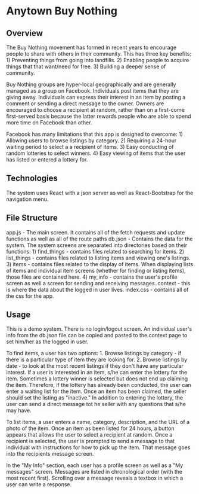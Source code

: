 # Anytown Buy Nothing

## Overview
The Buy Nothing movement has formed in recent years to encourage people to share with others in their community. This has three key benefits:
    1) Preventing things from going into landfills.
    2) Enabling people to acquire things that that want/need for free.
    3) Building a deeper sense of community.

Buy Nothing groups are hyper-local geographically and are generally managed as a group on Facebook. Individuals post items that they are giving away. Individuals can express their interest in an item by posting a comment or sending a direct message to the owner. Owners are encouraged to choose a recipient at random, rather than on a first-come first-served basis because the latter rewards people who are able to spend more time on Facebook than other. 

Facebook has many limitations that this app is designed to overcome:
    1) Allowing users to browse listings by category.
    2) Requiring a 24-hour waiting period to select a a recipient of items.
    3) Easy conducting of random lotteries to select winners.
    4) Easy viewing of items that the user has listed or entered a lottery for.

## Technologies
The system uses React with a json server as well as React-Bootstrap for the navigation menu.

## File Structure
app.js - The main screen. It contains all of the fetch requests and update functions as well as all of the route paths 
db.json - Contains the data for the system.
The system screens are separated into directories based on their functions:
    1) find_things - contains files related to searching for items. 
    2) list_things - contains files related to listing items and viewing one's listings.
    3) items - contains files related to the display of items. When displaying lists of items and individual item screens (whether for finding or listing items), those files are contained here.
    4) my_info - contains the user's profile screen as well a screen for sending and receiving messages.
context - this is where the data about the logged in user lives.
index.css - contains all of the css for the app.
    

## Usage
This is a demo system. There is no login/logout screen. An individual user's info from the db.json file can be copied and pasted to the context page to set him/her as the logged in user.

To find items, a user has two options:
    1. Browse listings by category - if there is a particular type of item they are looking for.
    2. Browse listings by date - to look at the most recent listings if they don't have any particular interest.
If a user is interested in an item, s/he can enter the lottery for the item. Sometimes a lottery winner is selected but does not end up claiming the item. Therefore, if the lottery has already been conducted, the user can enter a waiting list for the item. Once an item has been claimed, the seller should set the listing as "inactive." In addition to entering the lottery, the user can send a direct message tot he seller with any questions that s/he may have.

To list items, a user enters a name, category, description, and the URL of a photo of the item. Once an item as been listed for 24 hours, a button appears that allows the user to select a recipient at random. Once a recipient is selected, the user is prompted to send a message to that individual with instructions for how to pick up the item. That message goes into the recipients message screen.

In the "My Info" section, each user has a profile screen as well as a "My messages" screen. Messages are listed in chronological order (with the most recent first). Scrolling over a message reveals a textbox in which a user can write a response.